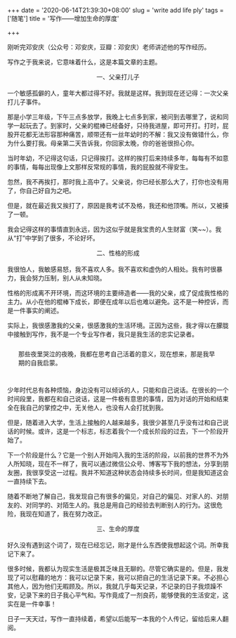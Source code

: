 +++
date = '2020-06-14T21:39:30+08:00'
slug = 'write add life ply'
tags = ['随笔']
title = '写作——增加生命的厚度'

+++

刚听完邓安庆（公众号：邓安庆，豆瓣：邓安庆）老师讲述他的写作经历。

写作之于我来说，它意味着什么，这是本篇文章的主题。

<center>一、父亲打儿子</center>
<br>
一个敏感孤僻的人，童年大都过得不好。我就是这样。我到现在还记得：一次父亲打儿子事件。

那是小学三年级，下午三点多放学，我晚上七点多到家，被问到去哪里了，说和同学一起玩去了。到家时，父亲的棍棒已经备好，只待我进屋，即可开打。打时，屁股开花都无法形容那种痛苦，顺带还有一丝年幼时的不解：我又没有做错什么，你为什么要打我。母亲第二天告诉我，你回家太晚，你的爸爸很担心你。

当时年幼，不记得这句话，只记得挨打。这样的挨打后来持续多年，每每有不如意的事情，每每出现像上文那样反常规的事情，我的屁股就不得安生。

忽然，我不再挨打，那时我上高中了。父亲说，你已经长那么大了，打你也没有用了，你自己好自为之吧。

但是，就在最近我又挨打了，原因是我考试不及格，我还和他顶嘴。所以，又被揍了一顿。

我会记得这样的事情直到永远，因为这似乎就是我宝贵的人生财富（笑~~）。我从“打”中学到了很多，不论好坏。

<center>二、性格的形成</center>
<br>
我很怕人，我敏感易怒，我不喜欢人多。我不喜欢和虚伪的人相处。我有时很暴力，我会努力压制，别人从未知晓。

性格的形成离不开环境，而这环境的主要缔造者——我的父亲，成了促成我性格的主力。从小在他的棍棒下成长，即便在成年以后也难以避免。这不是一种控诉，而是一件事实的阐述。

实际上，我很感激我的父亲，很感激我的生活环境。正因为这些，我才得以在朦胧中接触到写作，我不是一个专业写作者，我只是我生活的忠实记录者。

<div class="mytag">
<p style="margin:25px">那些夜里哭泣的夜晚，我都在思考自己活着的意义，现在想来，那是我早期的自我启蒙。
</p>
</div>
<br>少年时代总有各种烦恼，身边没有可以倾诉的人，只能和自己说话。在很长的一个时间段里，我都在和自己说话，这是一件极有意思的事情，因为对话的开始和结束全在我自己的掌控之中，无关他人，也没有人会打扰到我。

但是，随着进入大学，生活上接触的人越来越多，我很少甚至几乎没有过和自己说话的时候。或许，这是一个标志，标志着我个一个成长阶段的过去，下一个阶段开始了。

下一个阶段是什么？它是一个别人开始闯入我的生活的阶段，以前我的世界不为外人所知晓，现在不一样了，我可以通过微信公众号、博客写下我的想法，分享到朋友圈，我很享受这一过程。我并不知道这种状态会持续多长时间，但是我知道这会一直持续下去。

随着不断地了解自己，我发现自己有很多的偏见，对自己的偏见、对家人的、对朋友的、对同学的、对陌生人的。我总是用自己的经验去判断别人的行为。这很危险，我现在知道了，我在努力改正。

<center>三、生命的厚度</center>
<br>
好久没有遇到这个词了，现在已经忘记，刚才是什么东西使我想起这个词。所幸我记下来了。

很多时候，我都认为现实生活是极其乏味且无聊的。尽管它确实是的。但是，我发现了可以慰藉的地方：我可以记录下来，我可以把自己的生活记录下来。不必担心其他人，因为他们无暇顾及。所以，我就几乎每天记录，不记录的日子我烦躁不安，记录下来的日子我心平气和。写作竟成了一剂良药，能够使我的生活安定，这实在是一件幸事！

日子一天天过，写作一直持续着，希望以后能写一本我的个人传记，留给后来人翻阅。
